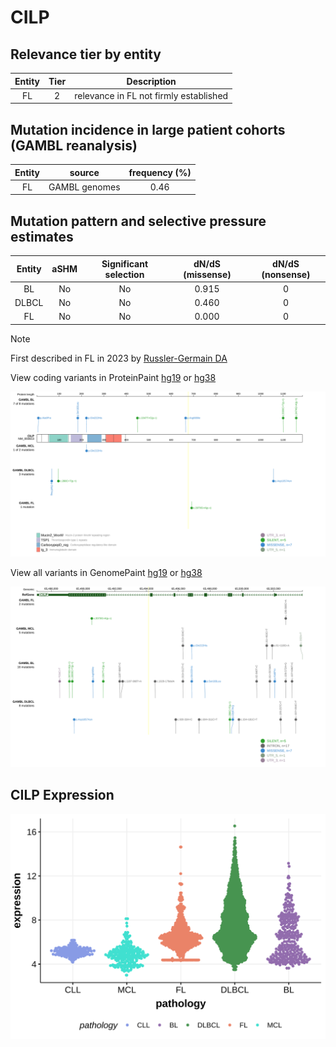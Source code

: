 # CILP

## Relevance tier by entity

|Entity|Tier|Description                           |
|:------:|:----:|--------------------------------------|
|FL    |2   |relevance in FL not firmly established|

## Mutation incidence in large patient cohorts (GAMBL reanalysis)

|Entity|source       |frequency (%)|
|:------:|:-------------:|:-------------:|
|FL    |GAMBL genomes|0.46         |

## Mutation pattern and selective pressure estimates

|Entity|aSHM|Significant selection|dN/dS (missense)|dN/dS (nonsense)|
|:------:|:----:|:---------------------:|:----------------:|:----------------:|
|BL    |No  |No                   |0.915           |0               |
|DLBCL |No  |No                   |0.460           |0               |
|FL    |No  |No                   |0.000           |0               |


> [!NOTE]
> First described in FL in 2023 by [Russler-Germain DA](https://pubmed.ncbi.nlm.nih.gov/37493986)


View coding variants in ProteinPaint [hg19](https://morinlab.github.io/LLMPP/GAMBL/CILP_protein.html)  or [hg38](https://morinlab.github.io/LLMPP/GAMBL/CILP_protein_hg38.html)

![image](images/proteinpaint/CILP_NM_003613.svg)

View all variants in GenomePaint [hg19](https://morinlab.github.io/LLMPP/GAMBL/CILP.html)  or [hg38](https://morinlab.github.io/LLMPP/GAMBL/CILP_hg38.html)

![image](images/proteinpaint/CILP.svg)
## CILP Expression
![image](images/gene_expression/CILP_by_pathology.svg)
<!-- ORIGIN: russler-germainMutationsAssociatedProgression2023a -->

